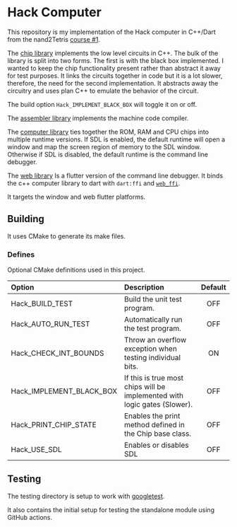 # Hack Computer

This repository is my implementation of the Hack computer in C++/Dart from the nand2Tetris [course #1](https://www.coursera.org/learn/build-a-computer).

The [chip library](Source/Chips/) implements the low level circuits in C++.
The bulk of the library is split into two forms. The first is with the black box implemented. I wanted to keep the chip functionality present rather than abstract it away for test purposes. It links the circuits together in code but it is a lot slower, therefore, the need for the second implementation. It abstracts away the circuitry and uses plan C++ to emulate the behavior of the circuit.

The build option `Hack_IMPLEMENT_BLACK_BOX` will toggle it on or off.

The [assembler library](Source/Assembler/) implements the machine code compiler.

The [computer library](Source/Computer/) ties together the ROM, RAM and CPU chips into multiple runtime versions.
If SDL is enabled, the default runtime will open a window and map the screen region of memory to the SDL window.
Otherwise if SDL is disabled, the default runtime is the command line debugger.

The [web library](Web/) Is a flutter version of the command line debugger. It binds the c++ computer library to dart with `dart:ffi` and [`web_ffi`](https://pub.dev/packages/web_ffi).

It targets the window and web flutter platforms.

## Building

It uses CMake to generate its make files.


### Defines

Optional CMake definitions used in this project.

| Option                   | Description                                                               | Default |
|:-------------------------|:--------------------------------------------------------------------------|:-------:|
| Hack_BUILD_TEST          | Build the unit test program.                                              |   OFF   |
| Hack_AUTO_RUN_TEST       | Automatically run the test program.                                       |   OFF   |
| Hack_CHECK_INT_BOUNDS    | Throw an overflow exception when testing individual bits.                 |   ON    |
| Hack_IMPLEMENT_BLACK_BOX | If this is true most chips will be implemented with logic gates (Slower). |   OFF   |
| Hack_PRINT_CHIP_STATE    | Enables the print method defined in the Chip base class.                  |   OFF   |
| Hack_USE_SDL             | Enables or disables SDL                                                   |   OFF   |

## Testing

The testing directory is setup to work with [googletest](https://github.com/google/googletest).

It also contains the initial setup for testing the standalone module using GitHub actions.
